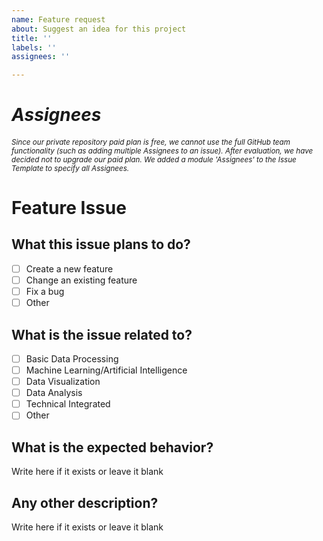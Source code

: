 ```yaml
---
name: Feature request
about: Suggest an idea for this project
title: ''
labels: ''
assignees: ''

---
```


# _Assignees_
###### <small>Since our private repository paid plan is free, we cannot use the full GitHub team functionality (such as adding multiple Assignees to an issue). After evaluation, we have decided not to upgrade our paid plan. We added a module 'Assignees' to the Issue Template to specify all Assignees.</small>
###

# Feature Issue

## What this issue plans to do?

- [ ] Create a new feature
- [ ] Change an existing feature
- [ ] Fix a bug
- [ ] Other

## What is the issue related to?

- [ ] Basic Data Processing
- [ ] Machine Learning/Artificial Intelligence
- [ ] Data Visualization
- [ ] Data Analysis
- [ ] Technical Integrated
- [ ] Other

## What is the expected behavior?

Write here if it exists or leave it blank

## Any other description?

Write here if it exists or leave it blank
